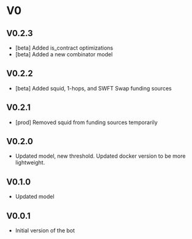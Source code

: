 # V0
## V0.2.3
- [beta] Added is_contract optimizations
- [beta] Added a new combinator model

## V0.2.2
- [beta] Added squid, 1-hops, and SWFT Swap funding sources 

## V0.2.1
- [prod] Removed squid from funding sources temporarily

## V0.2.0
- Updated model, new threshold. Updated docker version to be more lightweight.

## V0.1.0
- Updated model

## V0.0.1
- Initial version of the bot